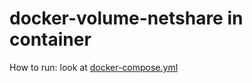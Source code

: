# docker-volume-netshare in container

How to run: look at [docker-compose.yml](docker-compose.yml)
